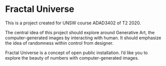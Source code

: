 # Fractal Universe
This is a project created for UNSW course ADAD3402 of T2 2020.

The central idea of this project should explore around Generative Art, the computer-generated images by interacting with human. It should emphasize the idea of randomness within control from designer.

Fractal Universe is a concept of open public installation. I’d like you to explore the beauty of numbers with computer-generated 
images. 

